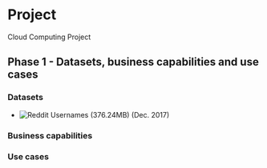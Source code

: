 # Project
Cloud Computing Project

## Phase 1 - Datasets, business capabilities and use cases

### Datasets
- ![Reddit Usernames](https://www.kaggle.com/datasets/colinmorris/reddit-usernames) (376.24MB) (Dec. 2017)

### Business capabilities

### Use cases
